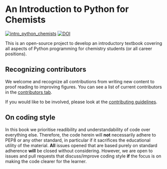 # An Introduction to Python for Chemists

[![intro_python_chemists](https://circleci.com/gh/pythoninchemistry/intro_python_chemists.svg?style=svg)](https://circleci.com/gh/pythoninchemistry/intro_python_chemists)
[![DOI](https://zenodo.org/badge/248480226.svg)](https://zenodo.org/badge/latestdoi/248480226)

This is an open-source project to develop an introductory textbook covering all aspects of Python programming for chemistry students (or all career positions).

## Recognizing contributors

We welcome and recognize all contributions from writing new content to proof reading to improving figures.
You can see a list of current contributors in the [contributors tab](https://github.com/pythoninchemistry/intro_python_chemists/graphs/contributors).

If you would like to be involved, please look at the [contributing guidelines](https://github.com/pythoninchemistry/intro_python_chemists/blob/master/content/contributing.md).

## On coding style

In this book we prioritise readibility and understandability of code over everything else. 
Therefore, the code herein will **not** necessarily adhere to PEP8 or any other standard, in particular if it sacrifices the educational utility of the material. 
**All** issues opened that are based purely on standard adherence **will** be closed without considering.
However, we are open to issues and pull requests that discuss/improve coding style **if** the focus is on making the code clearer for the learner. 
